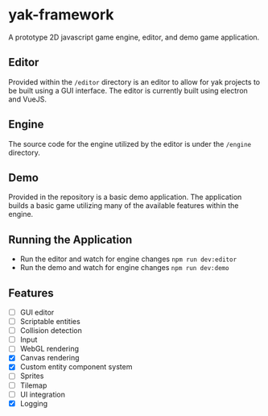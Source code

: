 # yak-framework

A prototype 2D javascript game engine, editor, and demo game application.

## Editor

Provided within the `/editor` directory is an editor to allow for yak projects to be built using a GUI interface. The editor
is currently built using electron and VueJS.

## Engine

The source code for the engine utilized by the editor is under the `/engine` directory.

## Demo

Provided in the repository is a basic demo application. The application builds a basic game utilizing many of the available features within
the engine.

## Running the Application

- Run the editor and watch for engine changes `npm run dev:editor`
- Run the demo and watch for engine changes `npm run dev:demo`

## Features
- [ ] GUI editor
- [ ] Scriptable entities
- [ ] Collision detection
- [ ] Input
- [ ] WebGL rendering
- [x] Canvas rendering
- [x] Custom entity component system
- [ ] Sprites
- [ ] Tilemap
- [ ] UI integration
- [x] Logging
